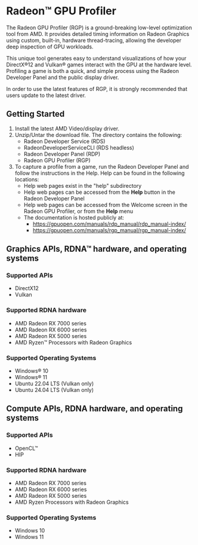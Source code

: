 # Radeon™ GPU Profiler

The Radeon GPU Profiler (RGP) is a ground-breaking low-level optimization tool from AMD. It provides detailed timing information on Radeon Graphics using custom, built-in, hardware thread-tracing, allowing the developer deep inspection of GPU workloads.

This unique tool generates easy to understand visualizations of how your DirectX®12 and Vulkan® games interact with the GPU at the hardware level. Profiling a game is both a quick, and simple process using the Radeon Developer Panel and the public display driver.

In order to use the latest features of RGP, it is strongly recommended that users update to the latest driver.


## Getting Started

1. Install the latest AMD Video/display driver.
2. Unzip/Untar the download file. The directory contains the following:
   * Radeon Developer Service (RDS)
   * RadeonDeveloperServiceCLI (RDS headless)
   * Radeon Developer Panel (RDP)
   * Radeon GPU Profiler (RGP)
3. To capture a profile from a game, run the Radeon Developer Panel and follow the instructions in the Help. Help can be found in the following locations:
   * Help web pages exist in the "help" subdirectory
   * Help web pages can be accessed from the **Help** button in the Radeon Developer Panel
   * Help web pages can be accessed from the Welcome screen in the Radeon GPU Profiler, or from the **Help** menu
   * The documentation is hosted publicly at:
     * https://gpuopen.com/manuals/rdp_manual/rdp_manual-index/
     * https://gpuopen.com/manuals/rgp_manual/rgp_manual-index/

## Graphics APIs, RDNA™ hardware, and operating systems
### Supported APIs
 * DirectX12
 * Vulkan

### Supported RDNA hardware
* AMD Radeon RX 7000 series
* AMD Radeon RX 6000 series
* AMD Radeon RX 5000 series
* AMD Ryzen™ Processors with Radeon Graphics

### Supported Operating Systems
* Windows® 10
* Windows® 11
* Ubuntu 22.04 LTS (Vulkan only)
* Ubuntu 24.04 LTS (Vulkan only)


## Compute APIs, RDNA hardware, and operating systems
### Supported APIs
* OpenCL™
* HIP

### Supported RDNA hardware
* AMD Radeon RX 7000 series
* AMD Radeon RX 6000 series
* AMD Radeon RX 5000 series
* AMD Ryzen Processors with Radeon Graphics

### Supported Operating Systems
* Windows 10
* Windows 11

